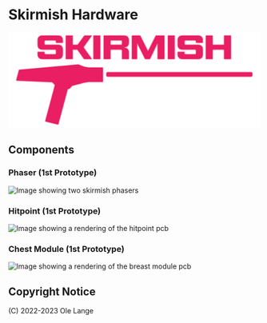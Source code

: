 # Skirmish Hardware

![Skirmish Logo - Showing the Text Skirmish and a phaser](https://raw.githubusercontent.com/skrmsh/skirmish-assets/main/logo/Logo_TextUnderlinedNoBackground.svg)

## Components

### Phaser (1st Prototype)
![Image showing two skirmish phasers](phaser-proto-v1/photos/IMG_1843.PNG)

### Hitpoint (1st Prototype)
![Image showing a rendering of the hitpoint 
pcb](hitpoint-proto-v1/photos/rendering.png)

### Chest Module (1st Prototype)
![Image showing a rendering of the breast module 
pcb](chest-module-proto-v1/photos/rendering.png)

## Copyright Notice
(C) 2022-2023 Ole Lange
